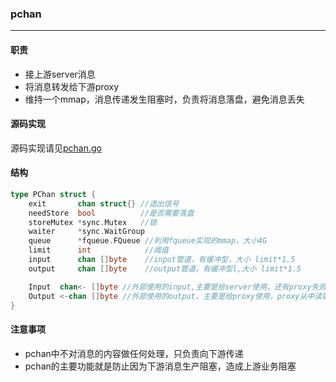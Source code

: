 ### pchan
------
#### 职责
* 接上游server消息
* 将消息转发给下游proxy
* 维持一个mmap，消息传递发生阻塞时，负责将消息落盘，避免消息丢失

#### 源码实现
源码实现请见[pchan.go](https://git.100tal.com/wangxiao_go_center/pan/blob/master/internal/pchan.go)

#### 结构
```go
type PChan struct {
	exit       chan struct{} //退出信号
	needStore  bool          //是否需要落盘
	storeMutex *sync.Mutex   //锁
	waiter     *sync.WaitGroup
	queue      *fqueue.FQueue //利用fqueue实现的mmap，大小4G
	limit      int            //阈值
	input      chan []byte    //input管道，有缓冲型，大小 limit*1.5
	output     chan []byte    //output管道，有缓冲型l,大小 limit*1.5

	Input  chan<- []byte //外部使用的input,主要是给server使用，还有proxy失败回传
	Output <-chan []byte //外部使用的output，主要是给proxy使用，proxy从中读取消息
}
```

#### 注意事项
* pchan中不对消息的内容做任何处理，只负责向下游传递
* pchan的主要功能就是防止因为下游消息生产阻塞，造成上游业务阻塞
